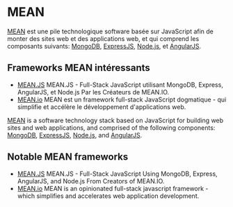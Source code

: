 # MEAN

[MEAN](https://en.wikipedia.org/wiki/MEAN_(software_bundle)) est une pile technologique software basée sur JavaScript afin de monter des sites web et des applications web, et qui comprend les composants suivants: [MongoDB](https://www.mongodb.org/), [ExpressJS](EXPRESS.md), [Node.js](NODEJS.md), et [AngularJS](ANGULARJS.md).

## Frameworks MEAN intéressants

* [MEAN.JS](http://meanjs.org) MEAN.JS - Full-Stack JavaScript utilisant MongoDB, Express, AngularJS, et Node.js Par les Créateurs de MEAN.IO.
* [MEAN.io](http://mean.io/) MEAN est un framework full-stack JavaScript dogmatique - qui simplifie et accélère le développement d'applications web.

[MEAN](https://en.wikipedia.org/wiki/MEAN_(software_bundle)) is a software technology stack based on JavaScript for building web sites and web applications, and comprised of the following components: [MongoDB](https://www.mongodb.org/), [ExpressJS](EXPRESS.md), [Node.js](NODEJS.md), and [AngularJS](ANGULARJS.md).

## Notable MEAN frameworks

* [MEAN.JS](http://meanjs.org) MEAN.JS - Full-Stack JavaScript Using MongoDB, Express, AngularJS, and Node.js From Creators of MEAN.IO.
* [MEAN.io](http://mean.io/) MEAN is an opinionated full-stack javascript framework - which simplifies and accelerates web application development.
